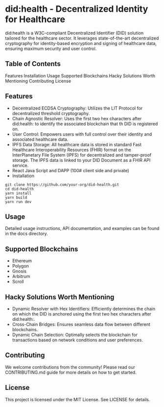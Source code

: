 # did:health - Decentralized Identity for Healthcare
did:health is a W3C-compliant Decentralized Identifier (DID) solution tailored for the healthcare sector. It leverages state-of-the-art decentralized cryptography for identity-based encryption and signing of healthcare data, ensuring maximum security and user control.

## Table of Contents
Features
Installation
Usage
Supported Blockchains
Hacky Solutions Worth Mentioning
Contributing
License

## Features
- Decentralized ECDSA Cryptography: Utilizes the LIT Protocol for decentralized threshold cryptography.
- Chain Agnostic Resolver: Uses the first two hex characters after did:health: to identify the associated blockchain that th DID is registered on.
- User Control: Empowers users with full control over their identity and associated healthcare data.
- IPFS Data Storage: All healthcare data is stored in standard Fast Healthcare Interoperability Resources (FHIR) format on the InterPlanetary File System (IPFS) for decentralized and tamper-proof storage.  The IPFS data is linked to your DID Document as a FHIR API service.
- React Java Script and DAPP (100# client side and private)
- Installation
```
git clone https://github.com/your-org/did-health.git
cd did-health
yarn install
yarn build
yarn run dev
```
## Usage
Detailed usage instructions, API documentation, and examples can be found in the docs directory.

## Supported Blockchains
- Ethereum
- Polygon
- Gnosis
- Arbitrum
- Scroll

## Hacky Solutions Worth Mentioning
- Dynamic Resolver with Hex Identifiers: Efficiently determines the chain on which the DID is anchored using the first two hex characters after did:health:.
- Cross-Chain Bridges: Ensures seamless data flow between different blockchains.
- Dynamic Chain Selection: Optimally selects the blockchain for transactions based on network conditions and user preferences.

## Contributing
We welcome contributions from the community! Please read our CONTRIBUTING.md guide for more details on how to get started.

## License
This project is licensed under the MIT License. See LICENSE for details.


